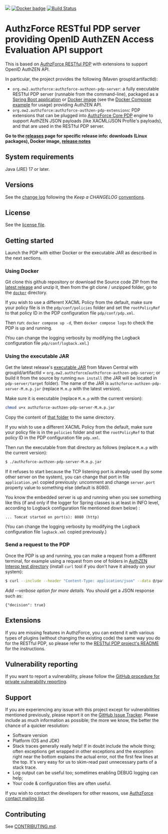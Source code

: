 [![](https://img.shields.io/badge/tag-authzforce-orange.svg?logo=stackoverflow)](http://stackoverflow.com/questions/tagged/authzforce)
[![Docker badge](https://img.shields.io/docker/pulls/authzforce/authzen-pdp.svg)](https://hub.docker.com/r/authzforce/authzen-pdp/)
[![Build Status](https://github.com/authzforce/authzen/actions/workflows/maven.yml/badge.svg?branch=develop)](https://github.com/authzforce/authzen/actions/workflows/maven.yml)

# AuthzForce RESTful PDP server providing OpenID AuthZEN Access Evaluation API support

This is based on [AuthzForce RESTful PDP](http://github.com/authzforce/restful-pdp) with extensions to support OpenID AuthZEN API.

In particular, the project provides the following (Maven groupId:artifactId):
* `org.ow2.authzforce:authzforce-authzen-pdp-server`: a fully executable RESTful PDP server (runnable from the command-line), packaged as a [Spring Boot application](https://docs.spring.io/spring-boot/docs/current/reference/html/deployment-install.html) or [Docker image](https://hub.docker.com/repository/docker/authzforce/authzen-pdp) (see the [Docker Compose example](pdp-server/docker) for usage) providing AuthZEN API.
* `org.ow2.authzforce:authzforce-authzen-pdp-extensions`: PDP extensions that can be plugged into [AuthzForce Core PDP](http://github.com/authzforce/core) engine to support AuthZEN JSON payloads (like XACML/JSON Profile's payloads), and that are used in the RESTful PDP server.

**Go to the [releases](https://github.com/authzforce/authzen/releases) page for
specific release info: downloads (Linux packages), Docker image,
[release notes](CHANGELOG.md)**

## System requirements
Java (JRE) 17 or later.

## Versions
See the [change log](CHANGELOG.md) following the *Keep a CHANGELOG* [conventions](http://keepachangelog.com/).

## License
See the [license file](LICENSE).

## Getting started

Launch the PDP with either Docker or the executable JAR as described in the next sections.

### Using Docker

Git clone this github repository or download the Source code ZIP from the [latest release](https://github.com/authzforce/authzen/releases) and unzip it, then from the git clone / unzipped folder, go to the [`docker`](pdp-server/docker) directory.

If you wish to use a different XACML Policy from the default, make sure your policy file is in the `pdp/conf/policies` folder and set the `rootPolicyRef` to that policy ID in the PDP configuration file `pdp/conf/pdp.xml`.

Then run: `docker compose up -d`, then `docker compose logs` to check the PDP is up and running.

(You can change the logging verbosity by modifying the Logback configuration file `pdp/conf/logback.xml`.)

### Using the executable JAR

Get the latest release's [executable JAR](https://repo1.maven.org/maven2/org/ow2/authzforce/authzforce-authzen-pdp-server/) from Maven Central with groupId/artifactId = `org.ow2.authzforce`/`authzforce-authzen-pdp-server`; or build it from the source by running `mvn install` (the JAR will be located in `pdp-server/target` folder). The name of the JAR is `authzforce-authzen-pdp-server-M.m.p.jar` (replace `M.m.p` with the latest version).

Make sure it is executable (replace `M.m.p` with the current version):

```sh
chmod u+x authzforce-authzen-pdp-server-M.m.p.jar
```

Copy the content of [that folder](pdp-server/docker/pdp/conf) to the same directory.

If you wish to use a different XACML Policy from the default, make sure your policy file is in the `policies` folder and set the `rootPolicyRef` to that policy ID in the PDP configuration file `pdp.xml`.

Then run the executable from that directory as follows (replace `M.m.p` with the current version):

```sh
$ ./authzforce-authzen-pdp-server-M.m.p.jar
```

If it refuses to start because the TCP listening port is already used (by some other server on the system), you can change that port in file `application.yml` copied previously: uncomment and change `server.port` property value to something else (default is 8080).

You know the embedded server is up and running when you see something like this (if and only if the logger for Spring classes is at least in INFO level, according to Logback configuration file mentioned down below) :
```
... Tomcat started on port(s): 8080 (http)
```

(You can change the logging verbosity by modifying the Logback configuration file `logback.xml` copied previously.)

### Send a request to the PDP

Once the PDP is up and running, you can make a request from a different terminal, for example using a request from one of folders in [AuthZEN Interop test directory](pdp-extensions/src/test/resources/AuthZEN_Identiverse_2024_Interop) (install `curl` tool if you don't have it already on your system):

```sh
$ curl --include --header "Content-Type: application/json" --data @/path/to/request.json http://localhost:8080/access/v1/evaluation
```
*Add --verbose option for more details.*
You should get a JSON response such as:

```
{"decision": true}
```


## Extensions
If you are missing features in AuthzForce, you can extend it with various types of plugins (without changing the existing code) the same way you do for the RESTful PDP, so please refer to the [RESTful PDP project's README](https://github.com/authzforce/restful-pdp?tab=readme-ov-file#extensions) for the instructions. 

## Vulnerability reporting
If you want to report a vulnerability, please follow the [GitHub procedure for private vulnerability reporting](https://docs.github.com/en/code-security/security-advisories/guidance-on-reporting-and-writing-information-about-vulnerabilities/privately-reporting-a-security-vulnerability#privately-reporting-a-security-vulnerability).

## Support
If you are experiencing any issue with this project except for vulnerabilities mentioned previously, please report it on the [GitHub Issue Tracker](https://github.com/authzforce/authzen/issues).
Please include as much information as possible; the more we know, the better the chance of a quicker resolution:

* Software version
* Platform (OS and JDK)
* Stack traces generally really help! If in doubt include the whole thing; often exceptions get wrapped in other exceptions and the exception right near the bottom explains the actual error, not the first few lines at the top. It's very easy for us to skim-read past unnecessary parts of a stack trace.
* Log output can be useful too; sometimes enabling DEBUG logging can help;
* Your code & configuration files are often useful.

If you wish to contact the developers for other reasons, use [AuthzForce contact mailing list](http://scr.im/azteam).

## Contributing
See [CONTRIBUTING.md](CONTRIBUTING.md).


